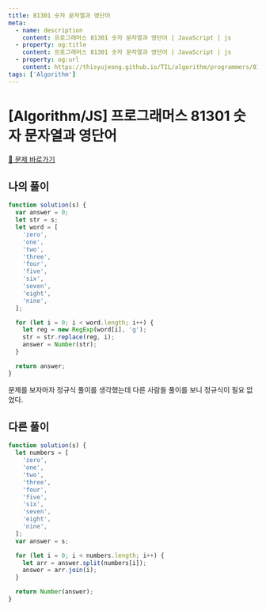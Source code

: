 ```yaml
---
title: 81301 숫자 문자열과 영단어
meta:
  - name: description
    content: 프로그래머스 81301 숫자 문자열과 영단어 | JavaScript | js
  - property: og:title
    content: 프로그래머스 81301 숫자 문자열과 영단어 | JavaScript | js
  - property: og:url
    content: https://thisyujeong.github.io/TIL/algorithm/programmers/81301.html
tags: ['Algorithm']
---
```


# [Algorithm/JS] 프로그래머스 81301 숫자 문자열과 영단어

[🔗 문제 바로가기](https://programmers.co.kr/learn/courses/30/lessons/81301)

## 나의 풀이

```js
function solution(s) {
  var answer = 0;
  let str = s;
  let word = [
    'zero',
    'one',
    'two',
    'three',
    'four',
    'five',
    'six',
    'seven',
    'eight',
    'nine',
  ];

  for (let i = 0; i < word.length; i++) {
    let reg = new RegExp(word[i], 'g');
    str = str.replace(reg, i);
    answer = Number(str);
  }

  return answer;
}
```

문제를 보자마자 정규식 풀이를 생각했는데 다른 사람들 풀이를 보니 정규식이 필요 없었다.

## 다른 풀이

```js
function solution(s) {
  let numbers = [
    'zero',
    'one',
    'two',
    'three',
    'four',
    'five',
    'six',
    'seven',
    'eight',
    'nine',
  ];
  var answer = s;

  for (let i = 0; i < numbers.length; i++) {
    let arr = answer.split(numbers[i]);
    answer = arr.join(i);
  }

  return Number(answer);
}
```
